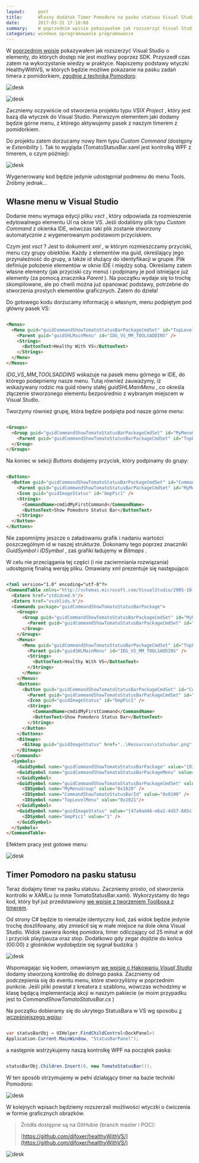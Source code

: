 ```yaml
---
layout:     post
title:      Własny dodatek Timer Pomodoro na pasku statusu Visual Studio
date:       2017-03-31 17:10:00
summary:    W poprzednim wpisie pokazywałem jak rozszerzyć Visual Studio o elementy, do których dostęp nie jest możliwy poprzez SDK. Przyszedł czas zatem na wykorzystanie wiedzy w praktyce. Napiszemy podstawy wtyczki HealthyWithVS, w których będzie możliwe pokazanie na pasku zadań timera z pomidorkiem, zgodnie ...
categories: windows oprogramowanie programowanie
---
```




W [poprzednim wpisie](https://www.dobreprogramy.pl/djfoxer/Hakujemy-Visual-Studio-dobieramy-sie-do-niedostepnych-elementow-IDE,80126.html) pokazywałem jak rozszerzyć Visual Studio o elementy, do których dostęp nie jest możliwy poprzez SDK. Przyszedł czas zatem na wykorzystanie wiedzy w praktyce. Napiszemy podstawy wtyczki HealthyWithVS, w których będzie możliwe pokazanie na pasku zadań timera z pomidorkiem, [zgodnie z techniką Pomodoro](https://www.dobreprogramy.pl/djfoxer/Technika-Pomodoro-efektywne-zarzadzanie-czasem-pracy,79724.html).



![desk](https://raw.githubusercontent.com/djfoxer/djfoxer.github.io/master/_img/2017-3-31-_14_/g_-_608x405_-_-_80247x20170331004545_1.png)




![desk](https://raw.githubusercontent.com/djfoxer/djfoxer.github.io/master/_img/2017-3-31-_14_/g_-_608x405_-_-_80247x20170331003927_0.png)






Zaczniemy oczywiście od stworzenia projektu typu  *VSIX Project* , który jest bazą dla wtyczek do Visual Studio. Pierwszym elementem jaki dodamy będzie górne menu, z którego aktywujemy pasek z naszym timerem z pomidorkiem.

Do projektu zatem dorzucamy nowy Item typu  *Custom Command*  (dostępny w  *Extenibility* ). Tak to wygląda (TomatoStatusBar.xaml jest kontrolką WPF z timerem, o czym później): 



![desk](https://raw.githubusercontent.com/djfoxer/djfoxer.github.io/master/_img/2017-3-31-_14_/g_-_608x405_-_-_80247x20170331003927_1.png)



Wygenerowany kod będzie jedynie udostępniał podmenu do menu Tools. Zróbmy jednak...



## Własne menu w Visual Studio



Dodanie menu wymaga edycji pliku  *vsct* , który odpowiada za rozmieszenie edytowalnego elementu UI na oknie VS. Jeśli dodaliśmy plik typu  *Custom Command*  z okienka  IDE, wówczas taki plik zostanie stworzony automatycznie z wygenerowanym podstawom przyciskiem. 

Czym jest  *vsct* ? Jest to dokument  *xml* , w którym rozmieszczamy przyciski, menu czy grupy obiektów. Każdy z elementów ma guid, określający jego przynależność do grupy, a także id służący do identyfikacji w grupie. Plik definiuje położenie elementów w oknie IDE i między sobą. Określamy zatem własne elementy (jak przyciski czy menu) i podpinany je pod istniejące już elementy (za pomocą znacznika  *Parent* ). Na początku wydaje się to trochę skompilowane, ale po chwili można już opanować podstawy, potrzebne do stworzenia prostych elementów graficznych. Zatem do dzieła!

Do gotowego kodu dorzucamy informację o własnym, menu podpiętym pod główny pasek VS:


```html

<Menus>
  <Menu guid="guidCommandShowTomatoStatusBarPackageCmdSet" id="TopLevelMenu" priority="0x700" type="Menu">
    <Parent guid="guidSHLMainMenu" id="IDG_VS_MM_TOOLSADDINS" />
    <Strings>
      <ButtonText>Healthy With VS</ButtonText>
    </Strings>
  </Menu>
</Menus>

```


 *IDG_VS_MM_TOOLSADDINS*  wskazuje na pasek menu górnego w IDE, do którego podepniemy nasze menu. Tutaj również zauważymy, iż wskazywany rodzic ma guid równy stałej  *guidSHLMainMenu* , co określa złączenie stworzonego elementu bezpośrednio z wybranym miejscem w Visual Studio.

Tworzymy również grupę, która będzie podpięta pod nasze górne menu:


```html

<Groups>
  <Group guid="guidCommandShowTomatoStatusBarPackageCmdSet" id="MyMenuGroup" priority="0x0600">
    <Parent guid="guidCommandShowTomatoStatusBarPackageCmdSet" id="TopLevelMenu"/>
  </Group>
</Groups>


```


Na koniec w sekcji  *Buttons*  dodajemy przycisk, który podpinamy do grupy:


```html

<Buttons>
  <Button guid="guidCommandShowTomatoStatusBarPackageCmdSet" id="CommandShowTomatoStatusBarId" priority="0x0100" type="Button">
    <Parent guid="guidCommandShowTomatoStatusBarPackageCmdSet" id="MyMenuGroup" />
    <Icon guid="guidImageStatus" id="bmpPic1" />
    <Strings>
      <CommandName>cmdidMyFirstCommand</CommandName>
      <ButtonText>Show Pomodoro Status Bar</ButtonText>
    </Strings>
  </Button>
</Buttons>

```


Nie zapomnijmy jeszcze o załadowaniu grafik i nadaniu wartości poszczególnym id w naszej strukturze. Dokonamy tego poprzez znaczniki  *GuidSymbol*  i  *IDSymbol* , zaś grafiki ładujemy w  *Bitmaps* .

W celu nie przeciągania tej części (i nie zaciemniania rozwiązania) udostępnię finalną wersję pliku. Omawiany xml prezentuje się następująco:


```html

<?xml version="1.0" encoding="utf-8"?>
<CommandTable xmlns="http://schemas.microsoft.com/VisualStudio/2005-10-18/CommandTable" xmlns:xs="http://www.w3.org/2001/XMLSchema">
  <Extern href="stdidcmd.h"/>
  <Extern href="vsshlids.h"/>
  <Commands package="guidCommandShowTomatoStatusBarPackage">
    <Groups>
      <Group guid="guidCommandShowTomatoStatusBarPackageCmdSet" id="MyMenuGroup" priority="0x0600">
        <Parent guid="guidCommandShowTomatoStatusBarPackageCmdSet" id="TopLevelMenu"/>
      </Group>
    </Groups>
    <Menus>
      <Menu guid="guidCommandShowTomatoStatusBarPackageCmdSet" id="TopLevelMenu" priority="0x700" type="Menu">
        <Parent guid="guidSHLMainMenu" id="IDG_VS_MM_TOOLSADDINS" />
        <Strings>
          <ButtonText>Healthy With VS</ButtonText>
        </Strings>
      </Menu>
    </Menus>
    <Buttons>
      <Button guid="guidCommandShowTomatoStatusBarPackageCmdSet" id="CommandShowTomatoStatusBarId" priority="0x0100" type="Button">
        <Parent guid="guidCommandShowTomatoStatusBarPackageCmdSet" id="MyMenuGroup" />
        <Icon guid="guidImageStatus" id="bmpPic1" />
        <Strings>
          <CommandName>cmdidMyFirstCommand</CommandName>
          <ButtonText>Show Pomodoro Status Bar</ButtonText>
        </Strings>
      </Button>
    </Buttons>
    <Bitmaps>
      <Bitmap guid="guidImageStatus" href="..\Resources\statusbar.png" usedList="bmpPic1"/>
    </Bitmaps>
  </Commands>
  <Symbols>
    <GuidSymbol name="guidCommandShowTomatoStatusBarPackage" value="{03b63e3b-39cd-4c93-98b6-42cf447f55e6}" />
    <GuidSymbol name="guidCommandShowTomatoStatusBarPackageMenu" value="{fffe3072-816e-43db-81c7-28e48c5b788b}" >
    </GuidSymbol>
    <GuidSymbol name="guidCommandShowTomatoStatusBarPackageCmdSet" value="{2089436a-ed0c-4bae-b1a3-d16000d5e669}">
      <IDSymbol name="MyMenuGroup" value="0x1020" />
      <IDSymbol name="CommandShowTomatoStatusBarId" value="0x0100" />
      <IDSymbol name="TopLevelMenu" value="0x1021"/>
    </GuidSymbol>
    <GuidSymbol name="guidImageStatus" value="{47a9ad46-e6a2-4d57-885c-9cefda0253d9}" >
      <IDSymbol name="bmpPic1" value="1" />
    </GuidSymbol>
  </Symbols>
</CommandTable>


```


Efektem pracy jest gotowe menu:



![desk](https://raw.githubusercontent.com/djfoxer/djfoxer.github.io/master/_img/2017-3-31-_14_/g_-_608x405_-_-_80247x20170331003926_0.png)

 



## Timer Pomodoro na pasku statusu


Teraz dodajmy timer na pasku statusu. Zaczniemy prosto, od stworzenia kontrolki w XAMLu (u mnie TomatoStatusBar.xaml). Wykorzystamy do tego kod, który był już przedstawiony [we wpisie z tworzeniem Toolboxa z timerem](https://www.dobreprogramy.pl/djfoxer/Pierwszy-dodatek-do-Visual-Studio-timer-w-okienku-IDE,79926.html).

Od strony C# będzie to niemalże identyczny kod, zaś widok będzie jedynie trochę doszlifowany, aby zmieścił się w małe miejsce na dole okna Visual Studio. Widok zawiera ikonkę pomidora, timer odliczający od 25 minut w dół i przycisk play/pauza oraz stop. Dodatkowo gdy zegar dojdzie do końca (00:00) z głośników wydobędzie się sygnał budzika :)



![desk](https://raw.githubusercontent.com/djfoxer/djfoxer.github.io/master/_img/2017-3-31-_14_/g_-_608x405_-_-_80247x20170331003926_1.png)



Wspomagając się kodem, omawianym [we wpisie o Hakowaniu  *Visual Studio* ](https://www.dobreprogramy.pl/djfoxer/Hakujemy-Visual-Studio-dobieramy-sie-do-niedostepnych-elementow-IDE,80126.html) dodamy stworzoną kontrolkę do dolnego paska. Zaczniemy od podczepienia się do eventu menu, które stworzyliśmy w poprzednim punkcie. Jeśli pliki powstał z kreatora z szablonu, wówczas wchodzimy w klasę będącą implementacją akcji w naszym pakiecie (w moim przypadku jest to  *CommandShowTomatoStatusBar.cs* )

Na początku dobieramy się do ukrytego StatusBara w VS wg sposobu [z wcześniejszego wpisu](https://www.dobreprogramy.pl/djfoxer/Hakujemy-Visual-Studio-dobieramy-sie-do-niedostepnych-elementow-IDE,80126.html):


```csharp

var statusBarObj = UIHelper.FindChildControl<DockPanel>(
Application.Current.MainWindow, "StatusBarPanel");

```


a następnie wstrzykujemy naszą kontrolkę WPF na początek paska:


```csharp

statusBarObj.Children.Insert(0, new TomatoStatusBar());

```


W ten sposób otrzymujemy w pełni działający timer na bazie techniki Pomodoro:



![desk](https://raw.githubusercontent.com/djfoxer/djfoxer.github.io/master/_img/2017-3-31-_14_/g_-_608x405_-_-_80247x20170331003920_0.png)




W kolejnych wpisach będziemy rozszerzali możliwości wtyczki o ćwiczenia w formie graficznych obrazków.


<blockquote>
<p>Źródła dostępne są na GitHubie (branch master i POC):

[https://github.com/djfoxer/healthyWithVS/](https://github.com/djfoxer/healthyWithVS/)</p>
</blockquote>


![desk](https://raw.githubusercontent.com/djfoxer/djfoxer.github.io/master/_img/2017-3-31-_14_/g_-_608x405_-_-_80247x20170331004248_0.png)


 
